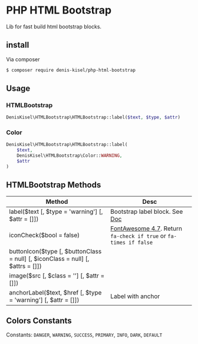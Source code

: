 # PHP HTML Bootstrap
Lib for fast build html bootstrap blocks.

## install

Via composer
```bash
$ composer require denis-kisel/php-html-bootstrap
```


## Usage
### HTMLBootstrap

```php
DenisKisel\HTMLBootstrap\HTMLBootstrap::label($text, $type, $attr)
```

### Color
```php
DenisKisel\HTMLBootstrap\HTMLBootstrap::label(
    $text, 
    DenisKisel\HTMLBootstrap\Color::WARNING, 
    $attr
)
```

## HTMLBootstrap Methods

| Method | Desc |
| --- | --- |
| label($text [, $type = 'warning'] [, $attr = []]) | Bootstrap label block. See [Doc](https://getbootstrap.com/docs/3.4/components/#labels) |
| iconCheck($bool = false) | [FontAwesome 4.7](https://fontawesome.com/v4.7.0/icons/). Return `fa-check if true` or `fa-times if false` |
| buttonIcon($type [, $buttonClass = null] [, $iconClass = null] [, $attrs = []]) |  |
|  image($src [, $class = ''] [, $attr = []]) |  |
|  anchorLabel($text, $href [, $type = 'warning'] [, $attr = []]) | Label with anchor |


## Colors Constants
Constants: `DANGER`, `WARNING`, `SUCCESS`, `PRIMARY`, `INFO`, `DARK`, `DEFAULT`
